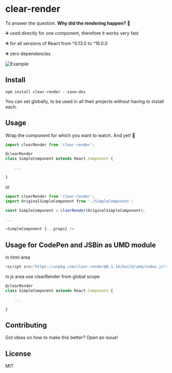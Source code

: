 # clear-render

To answer the question. **Why did the rendering happen?** :eyes:

:heavy_plus_sign: used directly for one component, therefore it works very fast

:heavy_plus_sign: for all versions of React from ^0.13.0 to ^16.0.0 

:heavy_plus_sign: zero dependencies


![Example](https://monosnap.com/file/6oqE3SvayAv4T4NF2jtZIRnfAKq136.png)

## Install

```
npm install clear-render --save-dev
```

You can set globally, to be used in all their projects without having to install each.
  
## Usage 
Wrap the component for which you want to watch. And yet! :checkered_flag:
```javascript
import clearRender from 'clear-render';

@clearRender
class SimpleComponent extends React.Component {

    ...

}
```
or
```javascript
import clearRender from 'clear-render';
import OriginalSimpleComponent from './SimpleComponent';

const SimpleComponent = clearRender(OriginalSimpleComponent);

...

<SimpleComponent {...props} />
```

## Usage for CodePen and JSBin as UMD module
in html area
```javascript
<script src="https://unpkg.com/clear-render@0.1.14/build/umd/index.js"></script>
```
in js area use clearRender from global scope
```javascript
@clearRender
class SimpleComponent extends React.Component {

    ...

}
```

## Contributing
Got ideas on how to make this better? Open an issue!

## License
MIT
